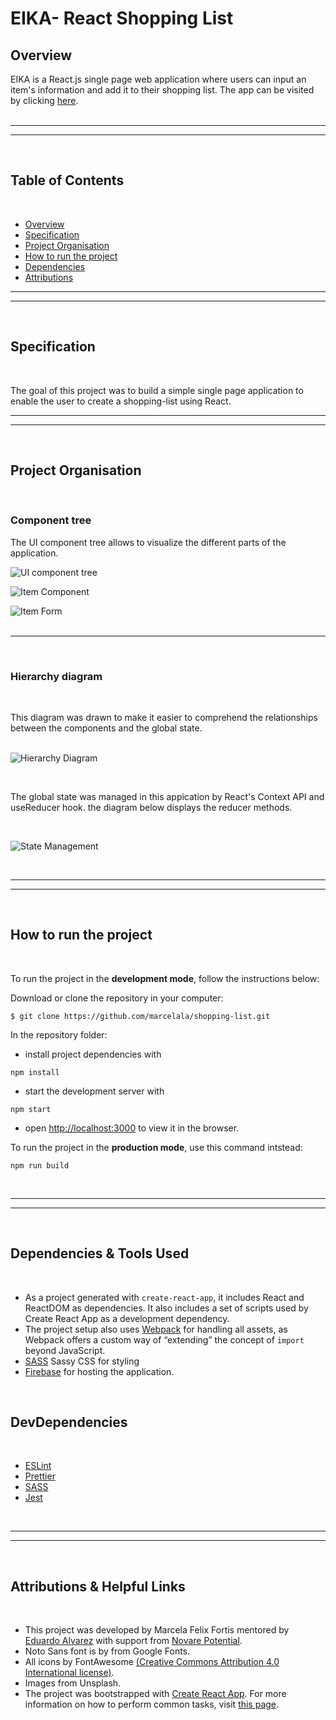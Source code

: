 # EIKA- React Shopping List

## Overview

EIKA is a React.js single page web application where users can input an item's information and add it to their shopping list.
The app can be visited by clicking [here](https://react-list-eika.web.app/).\
<br/>

---
---
<br/>

## Table of Contents
<br/>

- [Overview](#overview)
- [Specification](#specification)
- [Project Organisation](#project-organisation)
- [How to run the project](#how-to-run-the-project)
- [Dependencies](#dependencies-&-tools-used)
- [Attributions](#attributions-&-helpful-links)
  <br/>

---
---
<br/>

## Specification
<br/>

The goal of this project was to build a simple single page application to enable the user to create a shopping-list using React.
<br/>

---
---
<br/>

## Project Organisation
<br/>

### Component tree
The UI component tree allows to visualize the different parts of the application.
<br/>

![UI component tree]()
<br/>


![Item Component]()
<br/>

![Item Form]()
<br/>
<br/>

-----

<br/>

### Hierarchy diagram
<br/>

This diagram was drawn to make it easier to comprehend the relationships between the components and the global state.
<br/>
<br/>

![Hierarchy Diagram]()

<br/>

The global state was managed in this appication by React's Context API and useReducer hook. the diagram below displays the reducer methods.

<br/>

![State Management]()

<br/>

----
----

<br/>

## How to run the project

<br/>

To run the project in the **development mode**, follow the instructions below:

Download or clone the repository in your computer:

```
$ git clone https://github.com/marcelala/shopping-list.git
```

In the repository folder:

- install project dependencies with

```
npm install
```

- start the development server with

```
npm start
```

- open [http://localhost:3000](http://localhost:3000) to view it in the browser.

To run the project in the **production mode**, use this command intstead:

```
npm run build
```
<br/>

----
----

<br/>

## Dependencies & Tools Used

<br/>


- As a project generated with `create-react-app`, it includes React and ReactDOM as dependencies. It also includes a set of scripts used by Create React App as a development dependency.
- The project setup also uses [Webpack](https://webpack.js.org/) for handling all assets, as Webpack offers a custom way of “extending” the concept of `import` beyond JavaScript.
- [SASS](https://github.com/sass/sass) Sassy CSS for styling
- [Firebase](https://firebase.google.com/) for hosting the application.

<br/>

## DevDependencies

<br/>

- [ESLint](https://eslint.org/)
- [Prettier](https://prettier.io/)
- [SASS](https://github.com/sass/sass)
- [Jest](https://jestjs.io/)

<br/>

-----
-----

<br/>

## Attributions & Helpful Links

<br/>

- This project was developed by Marcela Felix Fortis mentored by [Eduardo Alvarez](https://github.com/elalienx) with support from [Novare Potential]().
- Noto Sans font is by from Google Fonts.
- All icons by FontAwesome [(Creative Commons Attribution 4.0 International license)](https://fontawesome.com/license).
- Images from Unsplash.
- The project was bootstrapped with [Create React App](https://github.com/facebookincubator/create-react-app). For more information on how to perform common tasks, visit [this page](https://github.com/facebookincubator/create-react-app/blob/master/packages/react-scripts/template/README.md).
